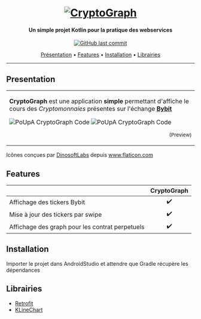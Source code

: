 <h1 align="center">
  <br>
  <a href="https://github.com/PoUpA/AppMWS/archive/master.zip"><img src="https://jcchatelain.ch/images/bitcoin.png" alt="CryptoGraph"></a>
</h1>

<h4 align="center">Un simple projet Kotlin pour la pratique des webservices</h4>

<p align="center">
    <a href="https://github.com/PoUpA/AppMWS/commits/master">
    <img src="https://img.shields.io/github/last-commit/PoUpA/AppMWS.svg?style=flat-square&logo=github&logoColor=white"
         alt="GitHub last commit"/>
</p>
      
<p align="center">
  <a href="#Presentation">Présentation</a> •
  <a href="#features">Features</a> •
  <a href="#features">Installation</a> •
  <a href="#librairies">Librairies</a> 
</p>

---

## Presentation

<table>
<tr>
<td>

**CryptoGraph** est une application **simple** permettant d'affiche le cours des _Cryptomonnaies_ présentes sur l'échange **[Bybit](https://www.bybit.com/en-US?affiliate_id=13289&group_id=0&group_type=1)**

![PoUpA CryptoGraph Code](https://jcchatelain.ch/images/cryptograph_main.png)
![PoUpA CryptoGraph Code](https://jcchatelain.ch/images/cryptograph_graph.png)

<p align="right">
<sub>(Preview)</sub>
</p>
</td>
</tr>
</table>

<div>Icônes conçues par <a href="https://www.flaticon.com/fr/icone-gratuite/bitcoin_712615?origin=pack&related_id=1181125" title="DinosoftLabs">DinosoftLabs</a> depuis <a href="https://www.flaticon.com/fr/" title="Flaticon">www.flaticon.com</a></div>

## Features

|                            |      CryptoGraph              |
| -------------------------- | :----------------: |
| Affichage des tickers Bybit     |         ✔️         |
| Mise à jour des tickers par swipe     |         ✔️         |
| Affichage des graph pour les contrat perpetuels             |         ✔️         |


## Installation
Importer le projet dans AndroidStudio et attendre que Gradle récupère les dépendances

## Librairies

* [Retrofit](https://square.github.io/retrofit/)
* [KLineChart](https://github.com/liihuu/KLineChartAndroid)

